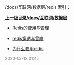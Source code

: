 /docs/互联网/数据层/redis 索引：


**[上一级目录/docs/互联网/数据层](/docs/互联网/数据层/index.md)**

- [Redis的使用与管理](/docs/互联网/数据层/redis/Redis的使用与管理.md)

- [redis穿透与雪崩](/docs/互联网/数据层/redis/redis穿透与雪崩.md)

- [为什么要用redis](/docs/互联网/数据层/redis/为什么要用redis.md)


<font size=2 color='grey'> 2020-03-12 01:45 </font>